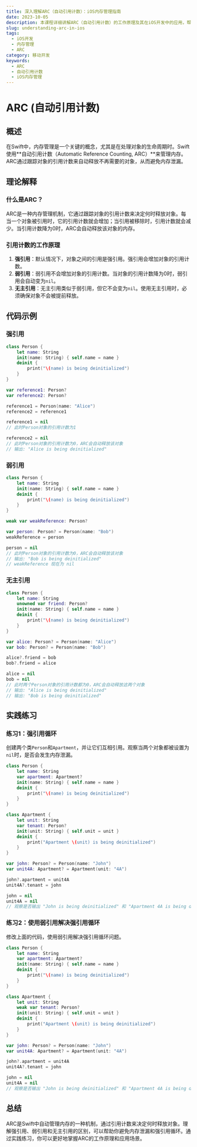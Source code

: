 ```yaml
---
title: 深入理解ARC（自动引用计数）：iOS内存管理指南
date: 2023-10-05
description: 本课程详细讲解ARC（自动引用计数）的工作原理及其在iOS开发中的应用，帮助开发者高效管理内存，避免常见的内存泄漏问题。
slug: understanding-arc-in-ios
tags:
  - iOS开发
  - 内存管理
  - ARC
category: 移动开发
keywords:
  - ARC
  - 自动引用计数
  - iOS内存管理
---
```


# ARC (自动引用计数)

## 概述

在Swift中，内存管理是一个关键的概念，尤其是在处理对象的生命周期时。Swift使用**自动引用计数（Automatic Reference Counting, ARC）**来管理内存。ARC通过跟踪对象的引用计数来自动释放不再需要的对象，从而避免内存泄漏。

## 理论解释

### 什么是ARC？

ARC是一种内存管理机制，它通过跟踪对象的引用计数来决定何时释放对象。每当一个对象被引用时，它的引用计数就会增加；当引用被移除时，引用计数就会减少。当引用计数降为0时，ARC会自动释放该对象的内存。

### 引用计数的工作原理

1. **强引用**：默认情况下，对象之间的引用是强引用。强引用会增加对象的引用计数。
2. **弱引用**：弱引用不会增加对象的引用计数。当对象的引用计数降为0时，弱引用会自动变为`nil`。
3. **无主引用**：无主引用类似于弱引用，但它不会变为`nil`。使用无主引用时，必须确保对象不会被提前释放。

## 代码示例

### 强引用

```swift
class Person {
    let name: String
    init(name: String) { self.name = name }
    deinit {
        print("\(name) is being deinitialized")
    }
}

var reference1: Person?
var reference2: Person?

reference1 = Person(name: "Alice")
reference2 = reference1

reference1 = nil
// 此时Person对象的引用计数为1

reference2 = nil
// 此时Person对象的引用计数为0，ARC会自动释放该对象
// 输出: "Alice is being deinitialized"
```

### 弱引用

```swift
class Person {
    let name: String
    init(name: String) { self.name = name }
    deinit {
        print("\(name) is being deinitialized")
    }
}

weak var weakReference: Person?

var person: Person? = Person(name: "Bob")
weakReference = person

person = nil
// 此时Person对象的引用计数为0，ARC会自动释放该对象
// 输出: "Bob is being deinitialized"
// weakReference 现在为 nil
```

### 无主引用

```swift
class Person {
    let name: String
    unowned var friend: Person?
    init(name: String) { self.name = name }
    deinit {
        print("\(name) is being deinitialized")
    }
}

var alice: Person? = Person(name: "Alice")
var bob: Person? = Person(name: "Bob")

alice?.friend = bob
bob?.friend = alice

alice = nil
bob = nil
// 此时两个Person对象的引用计数都为0，ARC会自动释放这两个对象
// 输出: "Alice is being deinitialized"
// 输出: "Bob is being deinitialized"
```

## 实践练习

### 练习1：强引用循环

创建两个类`Person`和`Apartment`，并让它们互相引用。观察当两个对象都被设置为`nil`时，是否会发生内存泄漏。

```swift
class Person {
    let name: String
    var apartment: Apartment?
    init(name: String) { self.name = name }
    deinit {
        print("\(name) is being deinitialized")
    }
}

class Apartment {
    let unit: String
    var tenant: Person?
    init(unit: String) { self.unit = unit }
    deinit {
        print("Apartment \(unit) is being deinitialized")
    }
}

var john: Person? = Person(name: "John")
var unit4A: Apartment? = Apartment(unit: "4A")

john?.apartment = unit4A
unit4A?.tenant = john

john = nil
unit4A = nil
// 观察是否输出 "John is being deinitialized" 和 "Apartment 4A is being deinitialized"
```

### 练习2：使用弱引用解决强引用循环

修改上面的代码，使用弱引用解决强引用循环问题。

```swift
class Person {
    let name: String
    var apartment: Apartment?
    init(name: String) { self.name = name }
    deinit {
        print("\(name) is being deinitialized")
    }
}

class Apartment {
    let unit: String
    weak var tenant: Person?
    init(unit: String) { self.unit = unit }
    deinit {
        print("Apartment \(unit) is being deinitialized")
    }
}

var john: Person? = Person(name: "John")
var unit4A: Apartment? = Apartment(unit: "4A")

john?.apartment = unit4A
unit4A?.tenant = john

john = nil
unit4A = nil
// 观察是否输出 "John is being deinitialized" 和 "Apartment 4A is being deinitialized"
```

## 总结

ARC是Swift中自动管理内存的一种机制，通过引用计数来决定何时释放对象。理解强引用、弱引用和无主引用的区别，可以帮助你避免内存泄漏和强引用循环。通过实践练习，你可以更好地掌握ARC的工作原理和应用场景。